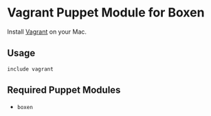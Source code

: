 # Vagrant Puppet Module for Boxen

Install [Vagrant](http://www.vagrantup.com/) on your Mac.

## Usage

```puppet
include vagrant
```

## Required Puppet Modules

* `boxen`

